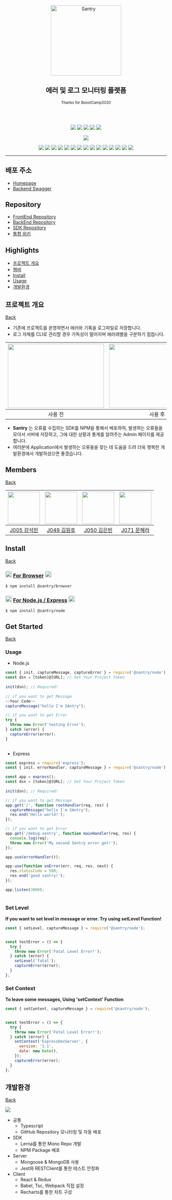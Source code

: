 <div align="center">
	<br>
	<br>
	<img height="220" src="https://raw.githubusercontent.com/boostcamp-2020/Project11-A-Web-FE-Performance-Monitoring-SDK/master/media/santry-1.png" alt="Santry">
	<h2 align="center">에러 및 로그 모니터링 플랫폼
	</h2>
	<p align="center"><sup>Thanks for BoostCamp2020</sup></p>
	<br>
	<br>

<!--레포 정보-->
![](https://img.shields.io/github/commit-activity/w/boostcamp-2020/Project11-A-Web-FE-Performance-Monitoring-SDK)
![](https://img.shields.io/github/repo-size/boostcamp-2020/Project11-A-Web-FE-Performance-Monitoring-SDK)
![](https://img.shields.io/github/languages/code-size/boostcamp-2020/Project11-A-Web-FE-Performance-Monitoring-SDK)
![](https://img.shields.io/github/issues/boostcamp-2020/Project11-A-Web-FE-Performance-Monitoring-SDK)
![](https://img.shields.io/github/last-commit/boostcamp-2020/Project11-A-Web-FE-Performance-Monitoring-SDK)

![](https://i.imgur.com/j94i246.png)

<!--기술 스택-->
![](https://img.shields.io/badge/TypeScript-v4.1.2-%23007ACC?logo=TypeScript) 
![](https://img.shields.io/badge/React-v17.0.1-%2361DAFB?logo=React) 
![](https://img.shields.io/badge/Redux-v4.0.5-%23764ABC?logo=Redux)
![](https://img.shields.io/badge/Swagger-v0.7.5-%2385EA2D?logo=Swagger)
![](https://img.shields.io/badge/MongoDB-v3.6.3-%2347A248?logo=MongoDB)
![](https://img.shields.io/badge/NPM-v6.14.9-%23CB3837?logo=NPM)
![](https://img.shields.io/badge/Nodemon-v2.0.6-%2376D04B?logo=nodemon)
![](https://img.shields.io/badge/JWT-v8.5.1-%23000000?logo=JSON-Web-Tokens)
![](https://img.shields.io/badge/Webpack-v5.8.0-%238DD6F9?logo=webpack)
![](https://img.shields.io/badge/Babel-v7.12.9-%23F9DC3E?logo=Babel)
![](https://img.shields.io/badge/NCP-Server-7ed161?logo=NativeScript)
![](https://img.shields.io/badge/ESLint-v7.14.0-%234B32C3?logo=ESLint)
![](https://img.shields.io/badge/Prettier-v2.2.1-%23F7B93E?logo=Prettier)
![](https://img.shields.io/badge/VSCode-v1.51.1-%23007ACC?logo=Visual-studio-code)
![](https://img.shields.io/badge/Jest-v26.6.3-%23C21325?logo=Jest)


</div>

---

## 배포 주소
- [Homepage](http://santry.tk/)
- [Backend Swagger](http://boostcamp.santry.kro.kr:3000/docs/)

## Repository
- [FrontEnd Repository](https://github.com/boostcamp-2020/Project11-A-Web-FE-Performance-Monitoring-admin)
- [BackEnd Repository](https://github.com/boostcamp-2020/Project11-A-Web-FE-Performance-Monitoring-server)
- [SDK Repository](https://github.com/boostcamp-2020/Project11-A-Web-FE-Performance-Monitoring-SDK)
- [통합 위키](https://github.com/boostcamp-2020/Project11-A-Web-FE-Performance-Monitoring-SDK/wiki)

## Highlights

- [프로젝트 개요](#프로젝트-개요)
- [멤버](#Members)
- [Install](#Install)
- [Usage](#Get-Started)
- [개발환경](#개발환경)

## 프로젝트 개요

[Back](#Highlights)

- 기존에 프로젝트를 운영하면서 에러와 기록을 로그파일로 저장합니다.
- 로그 자체를 CLI로 관리할 경우 가독성이 떨어지며 에러레벨을 구분하기 힘듭니다.

|<img src="https://i.imgur.com/6PkBx5S.png" width=300 height=200 />|<img src="https://i.imgur.com/ff9RwlL.png" width=300 height=200 />|
:---:|:---:
| 사용 전 | 사용 후 |

- **Santry** 는 오류를 수집하는 SDK를 NPM을 통해서 배포하여, 발생하는 오류들을 모아서 서버에 저장하고, 그에 대한 상황과 통계를 알려주는 Admin 페이지를 제공합니다. 
- 여러분에 Application에서 발생하는 오류들을 찾는 데 도움을 드려 더욱 행복한 개발환경에서 개발하셨으면 좋겠습니다.

## Members

[Back](#Highlights)

|<img src="https://github.com/kangsukmin.png" width=100 >|<img src="https://github.com/gitdog01.png" width=100 >|<img src="https://github.com/Eunbin-Kim.png" width=100 >|<img src="https://github.com/maong0927.png" width=100 >|
:---:|:---:|:---:|:---:
|[J005 강석민](https://github.com/kangsukmin)|[J049 김원호](https://github.com/gitdog01)|[J050 김은빈](https://github.com/Eunbin-Kim)|[J071 문혜라](https://github.com/maong0927)|


## Install

[Back](#Highlights)

### <img src="https://upload.wikimedia.org/wikipedia/commons/thumb/a/a5/Google_Chrome_icon_%28September_2014%29.svg/768px-Google_Chrome_icon_%28September_2014%29.svg.png" width=20 > [For Browser](https://www.npmjs.com/package/@santry/browser) <img src="https://upload.wikimedia.org/wikipedia/commons/thumb/a/a0/Firefox_logo%2C_2019.svg/131px-Firefox_logo%2C_2019.svg.png" width=20 > 

```
$ npm install @santry/browser
```
### <img src="https://cdn.worldvectorlogo.com/logos/nodejs-icon.svg" width=20 > [For Node.js / Express](https://www.npmjs.com/package/@santry/browser) <img src="https://symbols.getvecta.com/stencil_22/9_nodejs.29834badea.svg" width=20 >
```
$ npm install @santry/node
```

## Get Started

[Back](#Highlights)

### Usage

- Node.js

```jsx
const { init, captureMessage, captureError } = require('@santry/node');
const dsn = [token]@[URL]; // Set Your Project Token
    
init(dsn); // Required!
    
// if you want to get Message
~~Your Code~~
captureMessage("hello I'm SAntry");

// if you want to get Error
try {
  throw new Error('testing Error');
} catch (error) {
  captureError(error);
}
    
```

- Express

```jsx
const express = require('express');
const { init, errorHandler, captureMessage } = require('@santry/node');

const app = express();
const dsn = [token]@[URL]; // Set Your Project Token
    
init(dsn); // Required!

// if you want to get Message
app.get('/', function rootHandler(req, res) {
  captureMessage("hello I'm SAntry");
  res.end('Hello world!');
});

// if you want to get Error
app.get('/debug-sentry', function mainHandler(req, res) {
  console.log(req);
  throw new Error('My second Sentry error get!');
});

app.use(errorHandler());

app.use(function onError(err, req, res, next) {
  res.statusCode = 500;
  res.end('good santry!');
});

app.listen(3000);
    
```

### Set Level

**If you want to set level in message or error. Try using setLevel Function!**

```jsx
const { setLevel, captureMessage } = require('@santry/node');


const testError = () => {
  try {
    throw new Error('Fatal Level Error!');
  } catch (error) {
    setLevel('fatal');
    captureError(error);
  }
};
```

### Set Context

**To leave some messages, Using 'setContext' Function**

```jsx
const { setContext, captureMessage } = require('@santry/node');


const testError = () => {
  try {
    throw new Error('Fatal Level Error!');
  } catch (error) {
    setContext('ExpressDevServer', {
      version: '1.1',
      date: new Date(),
    });
    captureError(error);
  }
};
```

## 개발환경

[Back](#Highlights)

![](https://i.imgur.com/yTffMG0.png)

- 공통
    - Typescript
    - GitHub Repository 모니터링 및 자동 배포
- SDK
    - Lerna를 통한 Mono Repo 개발
    - NPM Package 배포
- Server
    - Mongoose & MongoDB 사용
    - Jest와 RESTClient를 통한 테스트 안정화
- Client
    - React & Redux
    - Babel, Tsc, Webpack 직접 설정
    - Recharts를 통한 차트 구성
